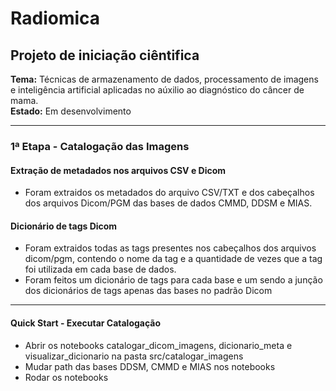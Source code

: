 # <strong>Radiomica</strong> 

## <strong>Projeto de iniciação ciêntifica</strong> 
<strong>Tema:</strong> Técnicas de armazenamento de dados, processamento de imagens e inteligência artificial aplicadas no aúxilio ao diagnóstico do câncer de mama.<br>
<strong>Estado:</strong> Em desenvolvimento

<hr>

### <strong>1ª Etapa - Catalogação das Imagens</strong> 

#### <strong>Extração de metadados nos arquivos CSV e Dicom</strong>
- Foram extraidos os metadados do arquivo CSV/TXT e dos cabeçalhos dos arquivos Dicom/PGM das bases de dados CMMD, DDSM e MIAS.

#### <strong>Dicionário de tags Dicom</strong>
- Foram extraidos todas as tags presentes nos cabeçalhos dos arquivos dicom/pgm, contendo o nome da tag e a quantidade de vezes que a tag foi utilizada em cada base de dados.
- Foram feitos um dicionário de tags para cada base e um sendo a junção dos dicionários de tags apenas das bases no padrão Dicom

<hr>

#### <strong>Quick Start - Executar Catalogação</strong> 
- Abrir os notebooks catalogar_dicom_imagens, dicionario_meta e visualizar_dicionario na pasta src/catalogar_imagens
- Mudar path das bases DDSM, CMMD e MIAS nos notebooks
- Rodar os notebooks


